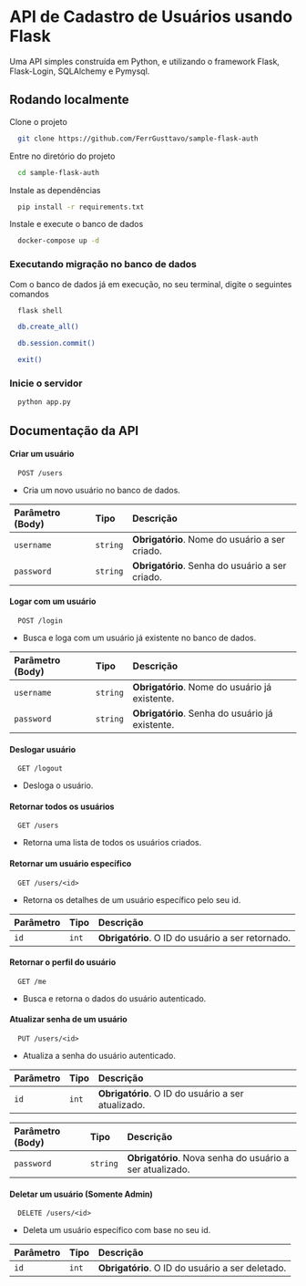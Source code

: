 
# API de Cadastro de Usuários usando Flask

Uma API simples construída em Python, e utilizando o framework Flask, Flask-Login, SQLAlchemy e Pymysql.

## Rodando localmente

Clone o projeto

```bash
  git clone https://github.com/FerrGusttavo/sample-flask-auth
```

Entre no diretório do projeto

```bash
  cd sample-flask-auth
```

Instale as dependências

```bash
  pip install -r requirements.txt
```

Instale e execute o banco de dados

```bash
  docker-compose up -d
```

### Executando migração no banco de dados

Com o banco de dados já em execução, no seu terminal, digite o seguintes comandos

```bash
  flask shell
```
```bash
  db.create_all()
```
```bash
  db.session.commit()
```
```bash
  exit()
```

### Inicie o servidor

```bash
  python app.py
```

## Documentação da API

#### Criar um usuário

```http
  POST /users
```

- Cria um novo usuário no banco de dados.

| Parâmetro (Body)   | Tipo       | Descrição                                   |
| :---------- | :--------- | :------------------------------------------ |
| `username`      | `string` | **Obrigatório**. Nome do usuário a ser criado.|
| `password` | `string` | **Obrigatório**. Senha do usuário a ser criado.

#### Logar com um usuário

```http
  POST /login
```

- Busca e loga com um usuário já existente no banco de dados.

| Parâmetro (Body)   | Tipo       | Descrição                                   |
| :---------- | :--------- | :------------------------------------------ |
| `username`      | `string` | **Obrigatório**. Nome do usuário já existente.|
| `password` | `string` | **Obrigatório**. Senha do usuário já existente.

#### Deslogar usuário

```http
  GET /logout
```

- Desloga o usuário.

#### Retornar todos os usuários


```http
  GET /users
```

- Retorna uma lista de todos os usuários criados.

#### Retornar um usuário específico 

```http
  GET /users/<id>
```

- Retorna os detalhes de um usuário específico pelo seu id.

| Parâmetro   | Tipo       | Descrição                                   |
| :---------- | :--------- | :------------------------------------------ |
| `id`      | `int` | **Obrigatório**. O ID do usuário a ser retornado. |

#### Retornar o perfil do usuário

```http
  GET /me
```

- Busca e retorna o dados do usuário autenticado.

#### Atualizar senha de um usuário

```http
  PUT /users/<id>
```

- Atualiza a senha do usuário autenticado.

| Parâmetro   | Tipo       | Descrição                                   |
| :---------- | :--------- | :------------------------------------------ |
| `id`      | `int` | **Obrigatório**. O ID do usuário a ser atualizado. |

| Parâmetro (Body)   | Tipo       | Descrição                                   |
| :---------- | :--------- | :------------------------------------------ |
| `password`      | `string` | **Obrigatório**. Nova senha do usuário a ser atualizado.|

#### Deletar um usuário (Somente Admin)

```http
  DELETE /users/<id>
```

- Deleta um usuário específico com base no seu id.

| Parâmetro   | Tipo       | Descrição                                   |
| :---------- | :--------- | :------------------------------------------ |
| `id`      | `int` | **Obrigatório**. O ID do usuário a ser deletado. |